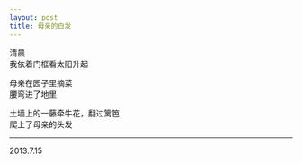 ```yaml
---
layout: post
title: 母亲的白发
---
```


清晨  
我依着门框看太阳升起  

母亲在园子里摘菜  
腰弯进了地里  

土墙上的一藤牵牛花，翻过篱笆  
爬上了母亲的头发  

<hr/> 
2013.7.15

